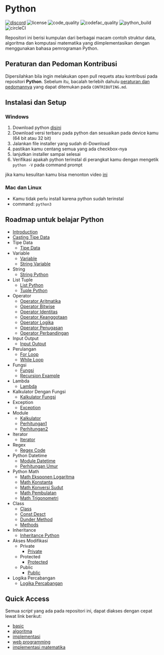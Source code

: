 # Python

[![discord](https://img.shields.io/discord/722002048643497994?logo=discord&logoColor=white&style=for-the-badge)](http://discord.gg/S4rrXQU)
![license](https://img.shields.io/github/license/bellshade/Python?style=for-the-badge)
![code_quality](https://img.shields.io/lgtm/grade/python/github/bellshade/PythonAlgorithm?label=Code%20Quality&style=for-the-badge)
![codefac_quality](https://img.shields.io/codefactor/grade/github/bellshade/Python/main?label=code%20factor&style=for-the-badge)
![python_build](https://img.shields.io/github/workflow/status/bellshade/Python/python%20testing?label=python%20testing&style=for-the-badge)
![circleCI](https://img.shields.io/circleci/build/github/bellshade/Python/main?label=Circle%20CI&style=for-the-badge)

Repositori ini berisi kumpulan dari berbagai macam contoh struktur data, algoritma dan komputasi matematika yang diimplementasikan dengan menggunakan bahasa pemrograman Python.

## Peraturan dan Pedoman Kontribusi
Dipersilahkan bila ingin melakukan open pull requets atau kontribusi pada repositori **Python**. Sebelum itu, bacalah terlebih dahulu [peraturan dan pedomannya](CONTRIBUTING.md) yang dapat ditemukan pada ``CONTRIBUTING.md``.

## Instalasi dan Setup

### Windows

1. Download python [disini](https://www.python.org/downloads/windows/)
2. Download versi terbaru pada python dan sesuaikan pada device kamu (64 bit atau 32 bit)
3. Jalankan file installer yang sudah di-Download
4. pastikan kamu centang semua yang ada checkbox-nya
5. lanjutkan installer sampai selesai
6. Verifikasi apakah python terinstal di perangkat kamu dengan mengetik `python -V` pada command prompt

jika kamu kesulitan kamu bisa menonton video [ini](https://youtu.be/OSmaWPSgvTQ)

### Mac dan Linux
- Kamu tidak perlu install karena python sudah terinstal
- command: `python3`

## Roadmap untuk belajar Python
  * [Introduction](https://github.com/bellshade/Python/blob/main/Basic/Introduction.py)
  * [Casting Tipe Data](https://github.com/bellshade/Python/blob/main/Basic/casting_tipe_data.py)
  * Tipe Data
    * [Tipe Data](https://github.com/bellshade/Python/blob/main/Basic/2_tipe_data/tipe_data.py)
  * Variable
    * [Variable](https://github.com/bellshade/Python/blob/main/Basic/2_variable/Variable.py)
    * [String Variable](https://github.com/bellshade/Python/blob/main/Basic/2_variable/string_variable.py)
  * String
    * [String Python](https://github.com/bellshade/Python/blob/main/Basic/4_string/string_python.py)
  * List Tuple
    * [List Python](https://github.com/bellshade/Python/blob/main/Basic/10_list_tuple/list_python.py)
    * [Tuple Python](https://github.com/bellshade/Python/blob/main/Basic/10_list_tuple/tuple_python.py)
  * Operator
    * [Operator Aritmatika](https://github.com/bellshade/Python/blob/main/Basic/3_operator/operator_aritmatika.py)
    * [Operator Bitwise](https://github.com/bellshade/Python/blob/main/Basic/3_operator/operator_bitwise.py)
    * [Operator Identitas](https://github.com/bellshade/Python/blob/main/Basic/3_operator/operator_identitas.py)
    * [Operator Keanggotaan](https://github.com/bellshade/Python/blob/main/Basic/3_operator/operator_keanggotaan.py)
    * [Operator Logika](https://github.com/bellshade/Python/blob/main/Basic/3_operator/operator_logika.py)
    * [Operator Penugasan](https://github.com/bellshade/Python/blob/main/Basic/3_operator/operator_penugasan.py)
    * [Operator Perbandingan](https://github.com/bellshade/Python/blob/main/Basic/3_operator/operator_perbandingan.py)
  * Input Output
    * [Input Output](https://github.com/bellshade/Python/blob/main/Basic/5_input_output/input_output.py)
  * Perulangan
    * [For Loop](https://github.com/bellshade/Python/blob/main/Basic/7_perulangan/for_loop.py)
    * [While Loop](https://github.com/bellshade/Python/blob/main/Basic/7_perulangan/while_loop.py)
  * Fungsi
    * [Fungsi](https://github.com/bellshade/Python/blob/main/Basic/8_fungsi/fungsi.py)
    * [Recursion Example](https://github.com/bellshade/Python/blob/main/Basic/8_fungsi/recursion_example.py)
  * Lambda
    * [Lambda](https://github.com/bellshade/Python/blob/main/Basic/lambda/lambda.py)
  * Kalkulator Dengan Fungsi
    * [Kalkulator Fungsi](https://github.com/bellshade/Python/blob/main/Basic/9_kalukulator_dengan_fungsi/kalkulator_fungsi.py)
  * Exception
    * [Exception](https://github.com/bellshade/Python/blob/main/Basic/12_exception/exception.py)
  * Module
    * [Kalkulator](https://github.com/bellshade/Python/blob/main/Basic/13_module/kalkulator.py)
    * [Perhitungan1](https://github.com/bellshade/Python/blob/main/Basic/13_module/perhitungan1.py)
    * [Perhitungan2](https://github.com/bellshade/Python/blob/main/Basic/13_module/perhitungan2.py)
  * Iterator
    * [Iterator](https://github.com/bellshade/Python/blob/main/Basic/iterator/iterator.py)
  * Regex
    * [Regex Code](https://github.com/bellshade/Python/blob/main/Basic/regex/regex_code.py)
  * Python Datetime
    * [Module Datetime](https://github.com/bellshade/Python/blob/main/Basic/14_python_datetime/module_datetime.py)
    * [Perhitungan Umur](https://github.com/bellshade/Python/blob/main/Basic/14_python_datetime/perhitungan_umur.py)
  * Python Math
    * [Math Eksponen Logaritma](https://github.com/bellshade/Python/blob/main/Basic/15_python_math/math_eksponen_logaritma.py)
    * [Math Konstanta](https://github.com/bellshade/Python/blob/main/Basic/15_python_math/math_konstanta.py)
    * [Math Konversi Sudut](https://github.com/bellshade/Python/blob/main/Basic/15_python_math/math_konversi_sudut.py)
    * [Math Pembulatan](https://github.com/bellshade/Python/blob/main/Basic/15_python_math/math_pembulatan.py)
    * [Math Trigonometri](https://github.com/bellshade/Python/blob/main/Basic/15_python_math/math_trigonometri.py)
  * Class
    * [Class](https://github.com/bellshade/Python/blob/main/Basic/16_class/class.py)
    * [Const Desct](https://github.com/bellshade/Python/blob/main/Basic/16_class/const_desct.py)
    * [Dunder Method](https://github.com/bellshade/Python/blob/main/Basic/16_class/dunder_method.py)
    * [Methods](https://github.com/bellshade/Python/blob/main/Basic/16_class/methods.py)
  * Inheritance
    * [Inheritance Python](https://github.com/bellshade/Python/blob/main/Basic/17_inheritance/inheritance_python.py)
  * Akses Modifikasi
    * Private
      * [Private](https://github.com/bellshade/Python/blob/main/Basic/18_akses_modifikasi/private/private.py)
    * Protected
      * [Protected](https://github.com/bellshade/Python/blob/main/Basic/18_akses_modifikasi/protected/protected.py)
    * Public
      * [Public](https://github.com/bellshade/Python/blob/main/Basic/18_akses_modifikasi/public/public.py)
  * Logika Percabangan
    * [Logika Percabangan](https://github.com/bellshade/Python/blob/main/Basic/6_logika_percabangan/logika_percabangan.py)

## Quick Access
Semua *script* yang ada pada repositori ini, dapat diakses dengan cepat lewat link berikut:
- [basic](Basic/README.md)
- [algoritma](algorithm)
- [implementasi](implementation)
- [web programming](web_programming)
- [implementasi matematika](math)
